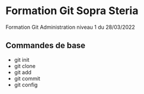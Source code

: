 # Formation Git Sopra Steria

Formation Git Administration niveau 1 du 28/03/2022

## Commandes de base

* git init
* git clone
* git add
* git commit
* git config

